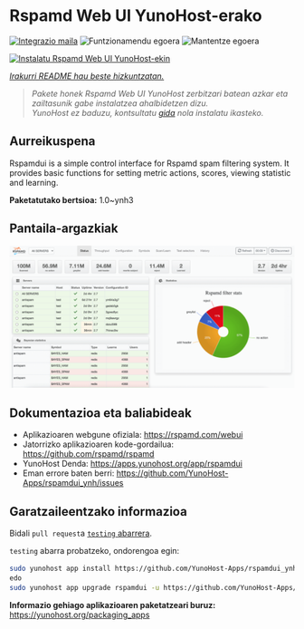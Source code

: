 <!--
Ohart ongi: README hau automatikoki sortu da <https://github.com/YunoHost/apps/tree/master/tools/readme_generator>ri esker
EZ editatu eskuz.
-->

# Rspamd Web UI YunoHost-erako

[![Integrazio maila](https://dash.yunohost.org/integration/rspamdui.svg)](https://dash.yunohost.org/appci/app/rspamdui) ![Funtzionamendu egoera](https://ci-apps.yunohost.org/ci/badges/rspamdui.status.svg) ![Mantentze egoera](https://ci-apps.yunohost.org/ci/badges/rspamdui.maintain.svg)

[![Instalatu Rspamd Web UI YunoHost-ekin](https://install-app.yunohost.org/install-with-yunohost.svg)](https://install-app.yunohost.org/?app=rspamdui)

*[Irakurri README hau beste hizkuntzatan.](./ALL_README.md)*

> *Pakete honek Rspamd Web UI YunoHost zerbitzari batean azkar eta zailtasunik gabe instalatzea ahalbidetzen dizu.*  
> *YunoHost ez baduzu, kontsultatu [gida](https://yunohost.org/install) nola instalatu ikasteko.*

## Aurreikuspena

Rspamdui is a simple control interface for Rspamd spam filtering system. It provides basic functions for setting metric actions, scores, viewing statistic and learning.

**Paketatutako bertsioa:** 1.0~ynh3

## Pantaila-argazkiak

![Rspamd Web UI(r)en pantaila-argazkia](./doc/screenshots/screenshot.png)

## Dokumentazioa eta baliabideak

- Aplikazioaren webgune ofiziala: <https://rspamd.com/webui>
- Jatorrizko aplikazioaren kode-gordailua: <https://github.com/rspamd/rspamd>
- YunoHost Denda: <https://apps.yunohost.org/app/rspamdui>
- Eman errore baten berri: <https://github.com/YunoHost-Apps/rspamdui_ynh/issues>

## Garatzaileentzako informazioa

Bidali `pull request`a [`testing` abarrera](https://github.com/YunoHost-Apps/rspamdui_ynh/tree/testing).

`testing` abarra probatzeko, ondorengoa egin:

```bash
sudo yunohost app install https://github.com/YunoHost-Apps/rspamdui_ynh/tree/testing --debug
edo
sudo yunohost app upgrade rspamdui -u https://github.com/YunoHost-Apps/rspamdui_ynh/tree/testing --debug
```

**Informazio gehiago aplikazioaren paketatzeari buruz:** <https://yunohost.org/packaging_apps>
